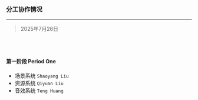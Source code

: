 ### 分工协作情况
---

> 2025年7月26日

<br>
<br>

#### 第一阶段 Period One

+ 场景系统 `Shaoyang Liu`
+ 资源系统 `Qiyuan Liu`
+ 音效系统 `Teng Huang`


